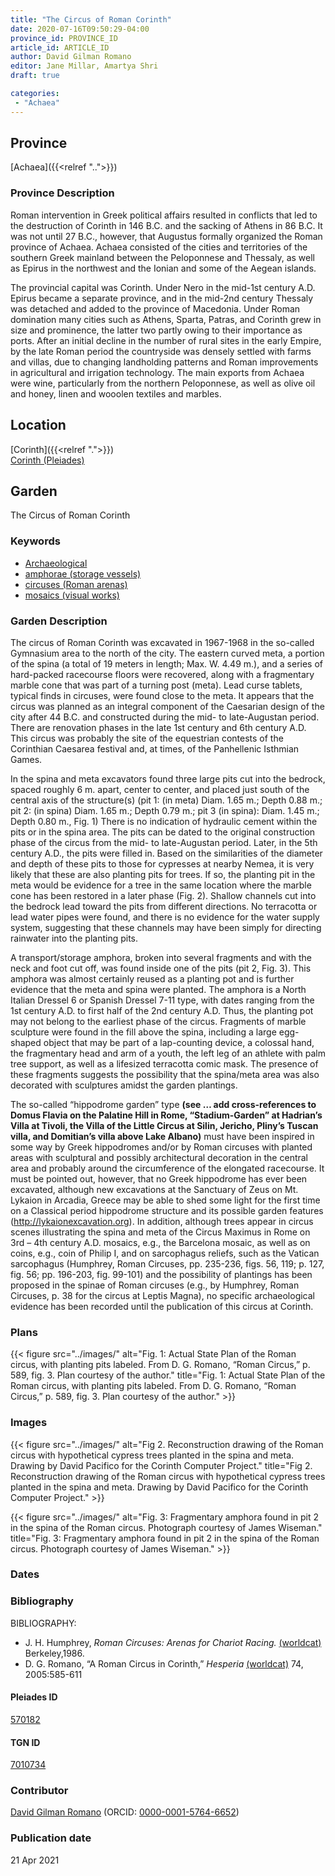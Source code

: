 ```yaml
---
title: "The Circus of Roman Corinth"
date: 2020-07-16T09:50:29-04:00
province_id: PROVINCE_ID
article_id: ARTICLE_ID
author: David Gilman Romano
editor: Jane Millar, Amartya Shri
draft: true

categories:
 - "Achaea"
---
```


## Province

[Achaea]({{<relref "..">}})

### Province Description

Roman intervention in Greek political affairs resulted in conflicts that led to the destruction of Corinth in 146 B.C. and the sacking of Athens in 86 B.C. It was not until 27 B.C., however, that Augustus formally organized the Roman province of Achaea. Achaea consisted of the cities and territories of the southern Greek mainland between the Peloponnese and Thessaly, as well as Epirus in the northwest and the Ionian and some of the Aegean islands.

The provincial capital was Corinth. Under Nero in the mid-1st century A.D. Epirus became a separate province, and in the mid-2nd century Thessaly was detached and added to the province of Macedonia. Under Roman domination many cities such as Athens, Sparta, Patras, and Corinth grew in size and prominence, the latter two partly owing to their importance as ports.  After an initial decline in the number of rural sites in the early Empire, by the late Roman period the countryside was densely settled with farms and villas, due to changing landholding patterns and Roman improvements in agricultural and irrigation technology. The main exports from Achaea were wine, particularly from the northern Peloponnese, as well as olive oil and honey, linen and wooolen textiles and marbles.

## Location

[Corinth]({{<relref ".">}}) \
[Corinth (Pleiades)](https://pleiades.stoa.org/places/570182)

<!--### Location Description-->

<!-- LEAVE THIS BLANK FOR NOW -->

<!--## Sublocation-->

<!--
[AREA WITHIN LOCATION, LIKE “PALATINE HILL”](GEOREFERENCE LINK)
A sublocation is any area larger than an individual garden, but located within a location. I would always try to include a link to a controlled vocabulary here if possible. This ID may well be different from the Garden ID, e.g., Pompeii versus a Garden in one of the houses which has its own Pleiades ID.
-->

<!--### Sublocation Description-->

<!-- DESCRIPTION -->

## Garden

The Circus of Roman Corinth

### Keywords

- [Archaeological](#)
- [amphorae (storage vessels)](http://vocab.getty.edu/page/aat/300148696)
- [circuses (Roman arenas)](http://vocab.getty.edu/page/aat/300007255)
- [mosaics (visual works)](http://vocab.getty.edu/page/aat/300015342)

### Garden Description

The circus of Roman Corinth was excavated in 1967-1968 in the so-called Gymnasium area to the north of the city. The eastern curved meta, a portion of the spina (a total of 19 meters in length; Max. W. 4.49 m.), and a series of hard-packed racecourse floors were recovered, along with a fragmentary marble cone that was part of a turning post (meta). Lead curse tablets, typical finds in circuses, were found close to the meta. It appears that the circus was planned as an integral component of the Caesarian design of the city after 44 B.C. and constructed during the mid- to late-Augustan period. There are renovation phases in the late 1st century and 6th century A.D. This circus was probably the site of the equestrian contests of the Corinthian Caesarea festival and, at times, of the Panhellenic Isthmian Games.

In the spina and meta excavators found three large pits cut into the bedrock, spaced roughly 6 m. apart, center to center, and placed just south of the central axis of the structure(s) (pit 1: (in meta) Diam. 1.65 m.; Depth 0.88 m.; pit 2: (in spina) Diam. 1.65 m.; Depth 0.79 m.; pit 3 (in spina): Diam. 1.45 m.; Depth 0.80 m., Fig. 1) There is no indication of hydraulic cement within the pits or in the spina area. The pits can be dated to the original construction phase of the circus from the mid- to late-Augustan period. Later, in the 5th century A.D., the pits were filled in.  Based on the similarities of the diameter and depth of these pits to those for cypresses at nearby Nemea, it is very likely that these are also planting pits for trees. If so, the planting pit in the meta would be evidence for a tree in the same location where the marble cone has been restored in a later phase (Fig. 2). Shallow channels cut into the bedrock lead toward the pits from different directions. No terracotta or lead water pipes were found, and there is no evidence for the water supply system, suggesting that these channels may have been simply for directing rainwater into the planting pits.

A transport/storage amphora, broken into several fragments and with the neck and foot cut off, was found inside one of the pits (pit 2, Fig. 3).  This amphora was almost certainly reused as a planting pot and is further evidence that the meta and spina were planted. The amphora is a North Italian Dressel 6 or Spanish Dressel 7-11 type, with dates ranging from the 1st century A.D. to first half of the 2nd century A.D. Thus, the planting pot may not belong to the earliest phase of the circus.
Fragments of marble sculpture were found in the fill above the spina, including a large egg-shaped object that may be part of a lap-counting device, a colossal hand, the fragmentary head and arm of a youth, the left leg of an athlete with palm tree support, as well as a lifesized terracotta comic mask. The presence of these fragments suggests the possibility that the spina/meta area was also decorated with sculptures amidst the garden plantings.

The so-called “hippodrome garden” type **(see … add cross-references to Domus Flavia on the Palatine Hill in Rome, “Stadium-Garden” at Hadrian’s Villa at Tivoli, the Villa of the Little Circus at Silin, Jericho, Pliny’s Tuscan villa, and Domitian’s villa above Lake Albano)** must have been inspired in some way by Greek hippodromes and/or by Roman circuses with planted areas with sculptural and possibly architectural decoration in the central area and probably around the circumference of the elongated racecourse. It must be pointed out, however, that no Greek hippodrome has ever been excavated, although new excavations at the Sanctuary of Zeus on Mt. Lykaion in Arcadia, Greece may be able to shed some light for the first time on a Classical period hippodrome structure and its possible garden features (http://lykaionexcavation.org). In addition, although trees appear in circus scenes illustrating the spina and meta of the Circus Maximus in Rome on 3rd – 4th century A.D. mosaics, e.g., the Barcelona mosaic, as well as on coins, e.g., coin of Philip I, and on sarcophagus reliefs, such as the Vatican sarcophagus (Humphrey, Roman Circuses, pp. 235-236, figs. 56, 119; p. 127, fig. 56; pp. 196-203, fig. 99-101) and the possibility of plantings has been proposed in the spinae of Roman circuses (e.g., by Humphrey, Roman Circuses, p. 38 for the circus at Leptis Magna), no specific archaeological evidence has been recorded until the publication of this circus at Corinth.

<!--### Maps-->

<!--
{{< figure src="../images/image_name.ext" alt="alt_text" title="CAPTION" >}}
-->

### Plans

{{< figure src="../images/" alt="Fig. 1: Actual State Plan of the Roman circus, with planting pits labeled. From D. G. Romano, “Roman Circus,” p. 589, fig. 3. Plan courtesy of the author." title="Fig. 1: Actual State Plan of the Roman circus, with planting pits labeled. From D. G. Romano, “Roman Circus,” p. 589, fig. 3. Plan courtesy of the author." >}}

### Images

{{< figure src="../images/" alt="Fig 2. Reconstruction drawing of the Roman circus with hypothetical cypress trees planted in the spina and meta. Drawing by David Pacifico for the Corinth Computer Project." title="Fig 2. Reconstruction drawing of the Roman circus with hypothetical cypress trees planted in the spina and meta. Drawing by David Pacifico for the Corinth Computer Project." >}}

{{< figure src="../images/" alt="Fig. 3: Fragmentary amphora found in pit 2 in the spina of the Roman circus. Photograph courtesy of James Wiseman." title="Fig. 3: Fragmentary amphora found in pit 2 in the spina of the Roman circus. Photograph courtesy of James Wiseman." >}}

### Dates
<!-- Format: For now, include dates exactly as written in the document. We will revisit the question of date formatting once more data have been collected. -->
<!-- If no date, use "unspecified" -->

### Bibliography

BIBLIOGRAPHY:
* J. H. Humphrey, *Roman Circuses: Arenas for Chariot Racing.* [(worldcat)](http://www.worldcat.org/oclc/299732316) Berkeley,1986.
* D. G. Romano, “A Roman Circus in Corinth,” *Hesperia* [(worldcat)](http://www.worldcat.org/oclc/359326258) 74, 2005:585-611

<!--#### Periodo ID-->

<!-- [PERIODO_ID](https://pleiades.stoa.org/places/PLEIADES_ID) -->

#### Pleiades ID

[570182](https://pleiades.stoa.org/places/570182)

#### TGN ID

[7010734](http://vocab.getty.edu/page/tgn/7010734)

### Contributor

[David Gilman Romano](https://anthropology.arizona.edu/user/david-gilman-romano) (ORCID: [0000-0001-5764-6652](https://orcid.org/0000-0001-5764-6652))

### Publication date


21 Apr 2021

<!--### Related articles-->

<!-- Links to other related articles. Leave blank for now -->
